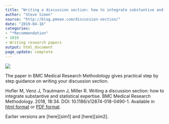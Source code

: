 ```yaml
---
title: "Writing a discussion section: how to integrate substantive and statistical expertise"
author: "Steve Simon"
source: "http://blog.pmean.com/discussion-section/"
date: "2019-04-16"
categories:
- "*Recommendation"
- 2019
- Writing research papers
output: html_document
page_update: complete
---
```


![](http://www.pmean.com/new-images/19/discussion-section01.png)

<div class="notes">

The paper in BMC Medical Research Methodology gives practical step by step guidance on writing your discussion section.

Hofler M, Venz J, Trautmann J, Miller R. Writing a discussion section: how to integrate substantive and statistical expertise. BMC Medical Research Methodology. 2018, 18:34. DOI: 10.1186/s12874-018-0490-1. Available in [html format][hof1] or [PDF format][hof2].

[hof1]: https://bmcmedresmethodol.biomedcentral.com/articles/10.1186/s12874-018-0490-1
[hof2]: https://bmcmedresmethodol.biomedcentral.com/track/pdf/10.1186/s12874-018-0490-1

</div>
Earlier versions are [here][sim1] and [here][sim2].
 
[sim1]: http://blog.pmean.com/discussion-section/
[sim2]: http://new.pmean.com/discussion-section/
 
